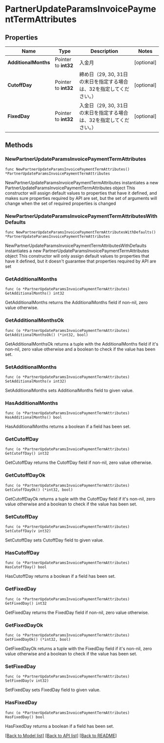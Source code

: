 # PartnerUpdateParamsInvoicePaymentTermAttributes

## Properties

Name | Type | Description | Notes
------------ | ------------- | ------------- | -------------
**AdditionalMonths** | Pointer to **int32** | 入金月 | [optional] 
**CutoffDay** | Pointer to **int32** | 締め日（29, 30, 31日の末日を指定する場合は、32を指定してください。） | [optional] 
**FixedDay** | Pointer to **int32** | 入金日（29, 30, 31日の末日を指定する場合は、32を指定してください。） | [optional] 

## Methods

### NewPartnerUpdateParamsInvoicePaymentTermAttributes

`func NewPartnerUpdateParamsInvoicePaymentTermAttributes() *PartnerUpdateParamsInvoicePaymentTermAttributes`

NewPartnerUpdateParamsInvoicePaymentTermAttributes instantiates a new PartnerUpdateParamsInvoicePaymentTermAttributes object
This constructor will assign default values to properties that have it defined,
and makes sure properties required by API are set, but the set of arguments
will change when the set of required properties is changed

### NewPartnerUpdateParamsInvoicePaymentTermAttributesWithDefaults

`func NewPartnerUpdateParamsInvoicePaymentTermAttributesWithDefaults() *PartnerUpdateParamsInvoicePaymentTermAttributes`

NewPartnerUpdateParamsInvoicePaymentTermAttributesWithDefaults instantiates a new PartnerUpdateParamsInvoicePaymentTermAttributes object
This constructor will only assign default values to properties that have it defined,
but it doesn't guarantee that properties required by API are set

### GetAdditionalMonths

`func (o *PartnerUpdateParamsInvoicePaymentTermAttributes) GetAdditionalMonths() int32`

GetAdditionalMonths returns the AdditionalMonths field if non-nil, zero value otherwise.

### GetAdditionalMonthsOk

`func (o *PartnerUpdateParamsInvoicePaymentTermAttributes) GetAdditionalMonthsOk() (*int32, bool)`

GetAdditionalMonthsOk returns a tuple with the AdditionalMonths field if it's non-nil, zero value otherwise
and a boolean to check if the value has been set.

### SetAdditionalMonths

`func (o *PartnerUpdateParamsInvoicePaymentTermAttributes) SetAdditionalMonths(v int32)`

SetAdditionalMonths sets AdditionalMonths field to given value.

### HasAdditionalMonths

`func (o *PartnerUpdateParamsInvoicePaymentTermAttributes) HasAdditionalMonths() bool`

HasAdditionalMonths returns a boolean if a field has been set.

### GetCutoffDay

`func (o *PartnerUpdateParamsInvoicePaymentTermAttributes) GetCutoffDay() int32`

GetCutoffDay returns the CutoffDay field if non-nil, zero value otherwise.

### GetCutoffDayOk

`func (o *PartnerUpdateParamsInvoicePaymentTermAttributes) GetCutoffDayOk() (*int32, bool)`

GetCutoffDayOk returns a tuple with the CutoffDay field if it's non-nil, zero value otherwise
and a boolean to check if the value has been set.

### SetCutoffDay

`func (o *PartnerUpdateParamsInvoicePaymentTermAttributes) SetCutoffDay(v int32)`

SetCutoffDay sets CutoffDay field to given value.

### HasCutoffDay

`func (o *PartnerUpdateParamsInvoicePaymentTermAttributes) HasCutoffDay() bool`

HasCutoffDay returns a boolean if a field has been set.

### GetFixedDay

`func (o *PartnerUpdateParamsInvoicePaymentTermAttributes) GetFixedDay() int32`

GetFixedDay returns the FixedDay field if non-nil, zero value otherwise.

### GetFixedDayOk

`func (o *PartnerUpdateParamsInvoicePaymentTermAttributes) GetFixedDayOk() (*int32, bool)`

GetFixedDayOk returns a tuple with the FixedDay field if it's non-nil, zero value otherwise
and a boolean to check if the value has been set.

### SetFixedDay

`func (o *PartnerUpdateParamsInvoicePaymentTermAttributes) SetFixedDay(v int32)`

SetFixedDay sets FixedDay field to given value.

### HasFixedDay

`func (o *PartnerUpdateParamsInvoicePaymentTermAttributes) HasFixedDay() bool`

HasFixedDay returns a boolean if a field has been set.


[[Back to Model list]](../README.md#documentation-for-models) [[Back to API list]](../README.md#documentation-for-api-endpoints) [[Back to README]](../README.md)


